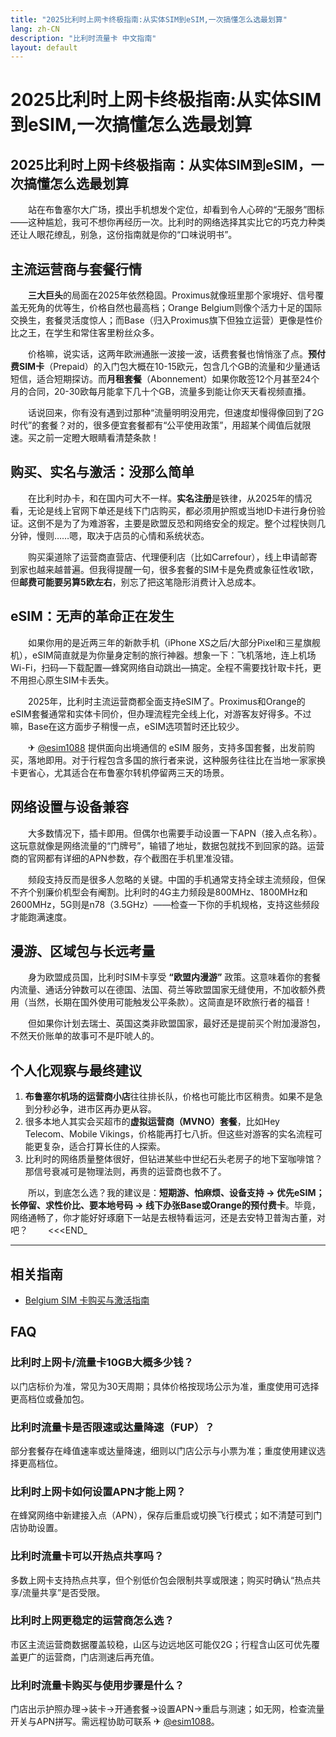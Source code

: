 ```yaml
---
title: "2025比利时上网卡终极指南:从实体SIM到eSIM,一次搞懂怎么选最划算"
lang: zh-CN
description: "比利时流量卡 中文指南"
layout: default
---
```

# 2025比利时上网卡终极指南:从实体SIM到eSIM,一次搞懂怎么选最划算

## 2025比利时上网卡终极指南：从实体SIM到eSIM，一次搞懂怎么选最划算

　　站在布鲁塞尔大广场，摸出手机想发个定位，却看到令人心碎的“无服务”图标——这种尴尬，我可不想你再经历一次。比利时的网络选择其实比它的巧克力种类还让人眼花缭乱，别急，这份指南就是你的“口味说明书”。

## 主流运营商与套餐行情

　　**三大巨头**的局面在2025年依然稳固。Proximus就像班里那个家境好、信号覆盖无死角的优等生，价格自然也最高档；Orange Belgium则像个活力十足的国际交换生，套餐灵活度惊人；而Base（归入Proximus旗下但独立运营）更像是性价比之王，在学生和常住客里粉丝众多。

　　价格嘛，说实话，这两年欧洲通胀一波接一波，话费套餐也悄悄涨了点。**预付费SIM卡**（Prepaid）的入门包大概在10-15欧元，包含几个GB的流量和少量通话短信，适合短期探访。而**月租套餐**（Abonnement）如果你敢签12个月甚至24个月的合同，20-30欧每月能拿下几十个GB，流量多到能让你天天看视频直播。

　　话说回来，你有没有遇到过那种“流量明明没用完，但速度却慢得像回到了2G时代”的套餐？对的，很多便宜套餐都有“公平使用政策”，用超某个阈值后就限速。买之前一定瞪大眼睛看清楚条款！

## 购买、实名与激活：没那么简单

　　在比利时办卡，和在国内可大不一样。**实名注册**是铁律，从2025年的情况看，无论是线上官网下单还是线下门店购买，都必须用护照或当地ID卡进行身份验证。这倒不是为了为难游客，主要是欧盟反恐和网络安全的规定。整个过程快则几分钟，慢则……嗯，取决于店员的心情和系统状态。

　　购买渠道除了运营商直营店、代理便利店（比如Carrefour），线上申请邮寄到家也越来越普遍。但我得提醒一句，很多套餐的SIM卡是免费或象征性收1欧，但**邮费可能要另算5欧左右**，别忘了把这笔隐形消费计入总成本。

## eSIM：无声的革命正在发生

　　如果你用的是近两三年的新款手机（iPhone XS之后/大部分Pixel和三星旗舰机），eSIM简直就是为你量身定制的旅行神器。想象一下：飞机落地，连上机场Wi-Fi，扫码—下载配置—蜂窝网络自动跳出—搞定。全程不需要找针取卡托，更不用担心原生SIM卡丢失。

　　2025年，比利时主流运营商都全面支持eSIM了。Proximus和Orange的eSIM套餐通常和实体卡同价，但办理流程完全线上化，对游客友好得多。不过嘛，Base在这方面步子稍慢一点，eSIM选项暂时还比较少。

　　✈ [@esim1088](https://t.me/s/esim1088) 提供面向出境通信的 eSIM 服务，支持多国套餐，出发前购买，落地即用。对于行程包含多国的旅行者来说，这种服务往往比在当地一家家换卡更省心，尤其适合在布鲁塞尔转机停留两三天的场景。

## 网络设置与设备兼容

　　大多数情况下，插卡即用。但偶尔也需要手动设置一下APN（接入点名称）。这玩意就像是网络流量的“门牌号”，输错了地址，数据包就找不到回家的路。运营商的官网都有详细的APN参数，存个截图在手机里准没错。

　　频段支持反而是很多人忽略的关键。中国的手机通常支持全球主流频段，但保不齐个别廉价机型会有阉割。比利时的4G主力频段是800MHz、1800MHz和2600MHz，5G则是n78（3.5GHz）——检查一下你的手机规格，支持这些频段才能跑满速度。

## 漫游、区域包与长远考量

　　身为欧盟成员国，比利时SIM卡享受 **“欧盟内漫游”** 政策。这意味着你的套餐内流量、通话分钟数可以在德国、法国、荷兰等欧盟国家无缝使用，不加收额外费用（当然，长期在国外使用可能触发公平条款）。这简直是环欧旅行者的福音！

　　但如果你计划去瑞士、英国这类非欧盟国家，最好还是提前买个附加漫游包，不然天价账单的故事可不是吓唬人的。

## 个人化观察与最终建议

1.  **布鲁塞尔机场的运营商小店**往往排长队，价格也可能比市区稍贵。如果不是急到分秒必争，进市区再办更从容。
2.  很多本地人其实会买超市的**虚拟运营商（MVNO）套餐**，比如Hey Telecom、Mobile Vikings，价格能再打七八折。但这些对游客的实名流程可能更复杂，适合打算长住的人探索。
3.  比利时的网络质量整体很好，但钻进某些中世纪石头老房子的地下室咖啡馆？那信号衰减可是物理法则，再贵的运营商也救不了。

　　所以，到底怎么选？我的建议是：**短期游、怕麻烦、设备支持 → 优先eSIM；长停留、求性价比、要本地号码 → 线下办张Base或Orange的预付费卡**。毕竟，网络通畅了，你才能好好琢磨下一站是去根特看运河，还是去安特卫普淘古董，对吧？
　　<<<END_

<!-- crosslink -->
---

## 相关指南

- [Belgium SIM 卡购买与激活指南](https://faciylike.github.io/belgium-sim-guides)

<!-- BEGIN_BELGIUM_FAQ -->
## FAQ

### 比利时上网卡/流量卡10GB大概多少钱？
以门店标价为准，常见为30天周期；具体价格按现场公示为准，重度使用可选择更高档位或叠加包。

### 比利时流量卡是否限速或达量降速（FUP）？
部分套餐存在峰值速率或达量降速，细则以门店公示与小票为准；重度使用建议选择更高档位。

### 比利时上网卡如何设置APN才能上网？
在蜂窝网络中新建接入点（APN），保存后重启或切换飞行模式；如不清楚可到门店协助设置。

### 比利时流量卡可以开热点共享吗？
多数上网卡支持热点共享，但个别低价包会限制共享或限速；购买时确认“热点共享/流量共享”是否受限。

### 比利时上网更稳定的运营商怎么选？
市区主流运营商数据覆盖较稳，山区与边远地区可能仅2G；行程含山区可优先覆盖更广的运营商，门店测速后再充值。

### 比利时流量卡购买与使用步骤是什么？
门店出示护照办理→装卡→开通套餐→设置APN→重启与测速；如无网，检查流量开关与APN拼写。需远程协助可联系 ✈ [@esim1088](https://t.me/s/esim1088)。

<script type="application/ld+json">
{"@context": "https://schema.org", "@type": "FAQPage", "mainEntity": [{"@type": "Question", "name": "比利时上网卡/流量卡10GB大概多少钱？", "acceptedAnswer": {"@type": "Answer", "text": "以门店标价为准，常见为30天周期；具体价格按现场公示为准，重度使用可选择更高档位或叠加包。"}}, {"@type": "Question", "name": "比利时流量卡是否限速或达量降速（FUP）？", "acceptedAnswer": {"@type": "Answer", "text": "部分套餐存在峰值速率或达量降速，细则以门店公示与小票为准；重度使用建议选择更高档位。"}}, {"@type": "Question", "name": "比利时上网卡如何设置APN才能上网？", "acceptedAnswer": {"@type": "Answer", "text": "在蜂窝网络中新建接入点（APN），保存后重启或切换飞行模式；如不清楚可到门店协助设置。"}}, {"@type": "Question", "name": "比利时流量卡可以开热点共享吗？", "acceptedAnswer": {"@type": "Answer", "text": "多数上网卡支持热点共享，但个别低价包会限制共享或限速；购买时确认“热点共享/流量共享”是否受限。"}}, {"@type": "Question", "name": "比利时上网更稳定的运营商怎么选？", "acceptedAnswer": {"@type": "Answer", "text": "市区主流运营商数据覆盖较稳，山区与边远地区可能仅2G；行程含山区可优先覆盖更广的运营商，门店测速后再充值。"}}, {"@type": "Question", "name": "比利时流量卡购买与使用步骤是什么？", "acceptedAnswer": {"@type": "Answer", "text": "门店出示护照办理→装卡→开通套餐→设置APN→重启与测速；如无网，检查流量开关与APN拼写。需远程协助可联系 ✈ @esim1088。"}}]}
</script>
<!-- END_BELGIUM_FAQ -->
